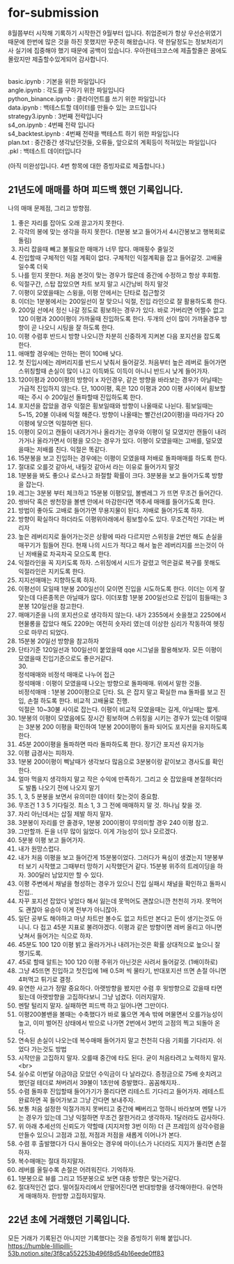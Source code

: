 # for-submission

8월쯤부터 시작해 기록하기 시작한건 9월부터 입니다. 취업준비가 항상 우선순위였기 때문에 한번에 많은 것을 하진 못했지만 꾸준히 해왔습니다. 약 한달정도는 정보처리기사 실기에 집중해야 했기 때문에 공백이 있습니다. 우아한테크코스에 제출할줄은 꿈에도 몰랐지만 제출할수있게되어 감사합니다.<br><br>

basic.ipynb : 기본을 위한 파일입니다<br>
angle.ipynb : 각도를 구하기 위한 파일입니다<br>
python_binance.ipynb : 클라이언트를 쓰기 위한 파일입니다<br>
data.ipynb : 백테스트할 데이터를 만들수 있는 코드입니다<br>
strategy3.ipynb : 3번째 전략입니다<br>
s4_on.ipynb : 4번째 전략 입니다<br>
s4_backtest.ipynb : 4번째 전략을 백테스트 하기 위한 파일입니다<br>
plan.txt : 중간중간 생각났던것들, 오류들, 앞으로의 계획등이 적혀있는 파일입니다<br>
.pkl : 백테스트 데이터입니다<br>


(아직 미완성입니다. 4번 항목에 대한 증빙자료로 제출합니다.)

## 21년도에 매매를 하며 피드백 했던 기록입니다. <br>
나의 매매 문제점, 그리고 방향점.

1. 좋은 자리를 잡아도 오래 끌고가지 못한다.<br>
2. 각각의 봉에 맞는 생각을 하지 못한다. (1분봉 보고 들어가서 4시간봉보고 행복회로 돌림)<br>
3. 자리 잡을때 빼고 불필요한 매매가 너무 많다. 매매횟수 줄일것<br>
4. 진입할때 구체적인 익절 계획이 없다. 구체적인 익절계획을 잡고 들어갈것. 고배율일수록 더욱<br>
5. 나를 믿지 못한다. 처음 본것이 맞는 경우가 많은데 중간에 수정하고 항상 후회함.<br>
6. 익절구간, 스탑 잡았으면 차트 보지 말고 시간낭비 하지 말것<br>
7. 이평이 모였을때는 스윙을, 이평 안에서는 단타로 접근할것<br>
8. 이더는 1분봉에서는 200일선이 잘 맞으니 익절, 진입 라인으로 잘 활용하도록 한다.<br>
9. 200일 선에서 정신 나갈 정도로 횡보하는 경우가 있다. 바로 가버리면 어쩔수 없고 120 이평과 200이평이 가까울때 진입하도록 한다. 두개의 선이 많이 가까울경우 방향이 곧 나오니 시팅을 잘 하도록 한다.<br>
10. 이평 수렴후 반드시 방향 나오니깐 차분히 신중하게 지켜본 다음 포지션을 잡도록 한다.<br>
11. 애매할 경우에는 안하는 편이 100배 낮다.<br>
12. 첫 진입시에는 레버리지를 반드시 낮춰서 들어갈것. 처음부터 높은 레버로 들어가면 스위칭할때 손실이 많이 나고 이득봐도 이득이 아니니 반드시 낮게 들어가자.<br>
13. 120이평과 200이평의 방향이 x 자인경우, 같은 방향을 바라보는 경우가 아닐때는 가급적 진입하지 않는다. 단, 100이평, 혹은 120 이평과  200 이평 사이에서 횡보할때는 주시 수 200일선 돌파할때 진입하도록 한다.<br>
14. 포지션을 잡았을 경우 익절은 횡보일때와 방향이 나올때로 나뉜다. 횡보일때는 5~15, 20불 이내에 익절 해준다. 방향이 나올때는 빨간선(20이평)을 따라가다 20이평에 닿으면 익절하면 된다.<br>
15. 이평이 모이고 캔들이 내려가거나 올라가는 경우와 이평이 덜 모였지만 캔들이 내려가거나 올라가면서 이평을 모으는 경우가 있다. 이평이 모였을때는 고배를, 덜모였을때는 저배를 친다. 익절은 똑같다.<br>
16. 15분봉을 보고 진입하는 경우에는 이평이 모였을때 저배로 돌파매매를 하도록 한다.<br>
17. 절대로 오를것 같아서, 내릴것 같아서 라는 이유로 들어가지 말것<br>
18. 1분봉을 봐도 좋으나 로스나고 좌절할 확률이 크다. 3분봉을 보고 들어가도록 방향을 잡는다.<br>
19. 레그는 3분봉 부터 체크하고 15분봉 이평모임, 볼벤레그 가 뜨면 무조건 들어간다.<br>
20. 쌍바닥 혹은 쌍천장을 볼밴 안에서 마감한다면 역추세 매매를 들어가도록 한다.<br>
21. 방법이 좋아도 고배로 들어가면 무용지물이 된다. 저배로 들어가도록 하자.<br>
22. 방향이 확실하다 하더라도 이평위아래에서 횡보할수도 있다. 무조건적인 기대는 버리자<br>
23. 높은 레버리지로 들어가는것은 상황에 따라 다르지만 스위칭을 2번만 해도 손실을 매꾸기가 힘들어 진다. 현재 나의 시드가 적다고 해서 높은 레버리지를 쓰는것이 아닌 저배율로 차곡차곡 모으도록 한다.<br>
24. 익절라인을 꼭 지키도록 하자. 스위칭에서 시드가 갈렸고 먹은걸로 복구를 못해도 익절라인은 지키도록 한다.<br>
25. 지지선매매는 지향하도록 하자.<br>
26. 이평선이 모일때 1분봉 200일선이 모이면 진입을 시도하도록 한다. 이더는 이게 잘 맞는데 다른종목은 아닐때가 많다. 이더포함 1분봉 200일선으로 진입이 힘들때는 3분봉 120일선을 참고한다.<br>
27. 매매기준을 나의 포지션으로 생각하지 않는다. 내가 2355에서 숏을쳤고 2250에서 현물롱을 잡았다 해도 2209는 여전히 숏자리 였는데 이상한 심리가 작동하여 헷징으로 마무리 되었다. <br>
28. 15분봉 20일선 방향을 참고하자<br>
29. 단타기준 120일선과 100일선이 붙었을때 qqe 시그널을 활용해보자. 모든 이평이 모였을때 진입기준으로도 좋은거같다.<br>
30.<br>
정석매매와 비정석 매매로 나누어 접근<br>
정석매매 : 이평이 모였을때 나오는 방향으로 돌파매매. 위에서 말한 것들.<br>
비정석매매 : 1분봉 200이평으로 단타. SL 은 잡지 말고 확실한 ma 돌파를 보고 진입, 손절 하도록 한다. 비교적 고배율로 진행.<br>
익절은 10~30불 사이로 잡는다. 이평이 비교적 모였을때는 길게, 아닐때는 짧게.<br>
31. 1분봉의 이평이 모였음에도 장시간 횡보하며 스위칭을 시키는 경우가 있는데 이럴때는 3분봉 200 이평을 확인하여 1분봉 200이평이 돌파 되어도 포지션을 유지하도록 한다.<br>
32. 45분 200이평을 돌파하면 따라 돌파하도록 한다. 장기간 포지션 유지가능<br>
33. 이평 급경사는 피하자.<br>
34. 1분봉 200이평이 삑날때가 생각보다 많음으로 3분봉이랑 같이보고 경사도를 확인한다.<br>
35. 얼마 먹을지 생각하지 말고 작은 수익에 만족하기. 그리고 숏 잡았을때 본절하더라도 발톱 나오기 전에 나오지 말기<br>
36. 1, 3, 5 분봉을 보면서 유의미한 데이터 찾는것이 중요함.<br>
37. 무조건 1 3 5 기다릴것. 최소 1, 3  그 전에 매매하지 말 것. 하나님 찾을 것.<br>
38. 자리 아닌데서는 삽질 제발 하지 말자.<br>
39. 3분봉이 자리를 안 줄경우, 1분봉 200이평이 무의미할 경우 240 이평 참고.<br>
40. 그만할까. 돈을 너무 많이 잃었다. 이게 가능성이 있나 모르겠다.<br>
41. 5분봉 이평 보고 들어가자. <br>
42. 내가 원망스럽다.<br>
43. 내가 처음 이평을 보고 들어간게 15분봉이었다. 그러다가 욕심이 생겼는지 1분봉부터 보기 시작했고 그때부터 망하기 시작했던거 같다. 15분봉 위주의 트레이딩을 하자. 300달러 남았지만 할 수 있다.<br>
44. 이평 주변에서 채널을 형성하는 경우가 있으니 진입 실패시 채널을 확인하고 돌파시 진입..<br>
45. 자꾸 포지션 잡았다 넣었다 해서 잃는데 못먹어도 괜찮으니깐 천천히 가자. 못먹어도 괜찮아 유승아 이게 전부가 아니잖아.<br>
46. 일단 공부도 해야하고 마냥 차트만 볼수도 없고 차트만 본다고 돈이 생기는것도 아니니. 다 접고 45분 지표로 불려야겠다. 이평과 같은 방향이면 레버 올리고 아니면 낮쳐서 들어가는 식으로 하자.<br>
47. 45분도 100 120 이평 밝고 올라가거나 내려가는것은 확률 상대적으로 높으니 잘 챙기도록.<br>
48. 45로 할때 알트는 100 120 이평 주위가 아닌것은 사려서 들어갈것. (1배이하로)<br>
49. 그냥 45뜨면 진입하고 첫진입에 1배 0.5퍼 씩 물타기, 반대포지션 뜨면 손절 아니면 4퍼먹고 튀기로 결정.<br>
50. 유연한 사고가 정말 중요하다. 아랫방향을 봤지만 수렴 후 윗방향으로 갔을때 타면 됬는데 아랫방향을 고집하다보니 그냥 넘겼다. 이러지말자.<br>
51. 멘탈 털리지 말자. 실패하면 피드백 하고 일어나면 그만이다.<br>
52. 이평200볼밴을 볼때는 수축했다가 바로 뚫으면 계속 밖에 머물면서 오를가능성이 높고, 이미 벌어진 상태에서 밖으로 나가면 2번에서 3번의 고점의 찍고 되돌아 온다.<br>
53. 연속된 손실이 나오는데 복수매매 들어가지 말고 천천히 다음 기회를 기다리자. 쉬었다 가는것도 방법<br>
54. 시작만을 고집하지 말자. 오를때 중간에 타도 된다. 굳이 처음타려고 노력하지 말자.\<br>
55. 실수로 이번달 야금야금 모았던 수익금이 다 날라갔다. 증정금으로 75배 숏치려고 했던걸 테더로 쳐버려서 39불이 1초만에 증발했다.. 꼼꼼해지자..<br>
56. 수렴 돌파후 진입할때 들어가기가 쫄리다면 리테스트 기다리고 들어가자. 레테스트 완료하면 꼭 들어가보고 그냥 간다면 보내주자.<br>
57. 보통 처음 설정한 익절가까지 못버티고 중간에 빼버리고 멍하니 바라보며 멘탈 나가는 경우가 있는데 그냥 익절하면 무조건 잘한거라고 생각하자. 1달러라도 감사하다.<br>
58. 위 아래 추세선의 신뢰도가 약할때 (지지저항 3번 이하) 더 큰 프레임의 삼각수렴을 만들수 있으니 고점과 고점, 저점과 저점을 새롭게 이어나가 본다. <br>
59. 수렴 후 출발했다가 다시 돌아오는 경우에 마이너스가  나더라도 지지가 뚤리면 손절하자.<br>
60. 복수매매는 절대 하지말자.<br>
61. 레버를 올릴수록 손절은 어려워진다. 기억하자.<br>
62. 1분봉으로 뷰를 그리고 15분봉으로 보면 대충 방향은 맞는거같다.<br>
63. 절대적인건 없다. 떨어질자리에서 안떨어진다면 반대방향을 생각해야한다. 유연하게 매매하자. 한방향 고집하지말자.<br>

## 22년 초에 거래했던 기록입니다. <br>
모든 거래가 기록된건 아니지만 기록했다는 것을 증빙하기 위해 붙입니다. <br>
https://humble-lillipilli-53b.notion.site/3f8ca552253b496f8d54b16eede0ff83<br>

